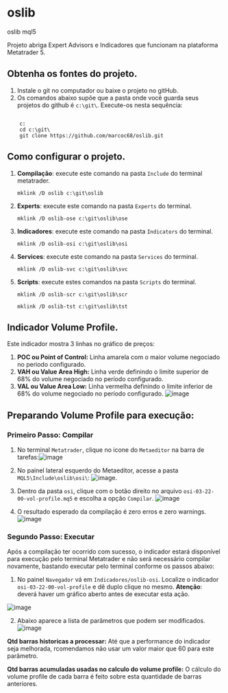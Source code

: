 # oslib
 oslib mql5
 
 Projeto abriga Expert Advisors e Indicadores que funcionam na plataforma Metatrader 5.


## Obtenha os fontes do projeto.
1. Instale o git no computador ou baixe o projeto no gitHub.
2. Os comandos abaixo supõe que a pasta onde você guarda seus projetos do github é `c:\git\`. Execute-os nesta sequência:
<pre><code>
    c:
    cd c:\git\
    git clone https://github.com/marcoc68/oslib.git
</code></pre>

## Como configurar o projeto.
1. **Compilação**: execute este comando na pasta `Include` do terminal metatrader.
   
    `mklink /D oslib c:\git\oslib`

2. **Experts**: execute este comando na pasta `Experts` do terminal.
   
   `mklink /D oslib-ose c:\git\oslib\ose`

3. **Indicadores**: execute este comando na pasta `Indicators` do terminal.
   
   `mklink /D oslib-osi c:\git\oslib\osi`

4. **Services**: execute este comando na pasta `Services` do terminal.
   
   `mklink /D oslib-svc c:\git\oslib\svc`

5. **Scripts**: execute estes comandos na pasta `Scripts` do terminal.
   
   `mklink /D oslib-scr c:\git\oslib\scr`
   
   `mklink /D oslib-tst c:\git\oslib\tst`

## Indicador Volume Profile.
Este indicador mostra 3 linhas no gráfico de preços:
1. **POC ou Point of Control:** Linha amarela com o maior volume negociado no periodo configurado. 
2. **VAH ou Value Area High:**  Linha verde definindo o limite superior de 68% do volume negociado no período configurado. 
3. **VAL ou Value Area Low:**   Linha vermelha definindo o limite inferior de 68% do volume negociado no período configurado. 
![image](https://user-images.githubusercontent.com/5843284/154157848-4298c217-b3a8-4717-9a7a-9e702c714f90.png)


## Preparando Volume Profile para execução:

### Primeiro Passo:  Compilar
1. No terminal `Metatrader`, clique no icone do `Metaeditor` na barra de tarefas:![image](https://user-images.githubusercontent.com/5843284/154847431-6bfd8cd1-0ca5-45a8-8305-17df764f3d9e.png)

2. No painel lateral esquerdo do Metaeditor, acesse a pasta `MQL5\Include\oslib\osi\`:
![image](https://user-images.githubusercontent.com/5843284/154162731-d53b6284-7f81-4e35-8db6-3945bc0b8008.png).
 
3. Dentro da pasta `osi`, clique com o botão direito no arquivo `osi-03-22-00-vol-profile.mq5` e escolha a opção `Compilar`.
![image](https://user-images.githubusercontent.com/5843284/154162012-84c92a95-2824-4c2e-aaf4-e70bfd063e71.png)

4. O resultado esperado da compilação é zero erros e zero warnings.
![image](https://user-images.githubusercontent.com/5843284/154847012-14ceba48-e802-4449-b85d-dc96400f0d03.png)

### Segundo Passo: Executar
Após a compilação ter ocorrido com sucesso, o indicador estará disponível para execução pelo terminal Metatrader e não será necessário compilar novamente, bastando executar pelo terminal conforme os passos abaixo:

1. No painel `Navegador` vá em `Indicadores/oslib-osi`. Localize o indicador `osi-03-22-00-vol-profile` e dê duplo clique no mesmo. **Atenção**: deverá haver um gráfico aberto antes de executar esta ação.

![image](https://user-images.githubusercontent.com/5843284/154868091-beae65c2-bc18-42fa-aca5-8eb39b01f497.png)


2. Abaixo aparece a lista de parâmetros que podem ser modificados.
![image](https://user-images.githubusercontent.com/5843284/154869292-0c10eb46-9021-46cf-b89f-ead30818ba33.png)

**Qtd barras historicas a processar:** Até que a performance do indicador seja melhorada, rcomendamos não usar um valor maior que 60 para este parâmetro.

**Qtd barras acumuladas usadas no calculo do volume profile:** O cálculo do volume profile de cada barra é feito sobre esta quantidade de barras anteriores.
